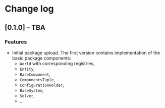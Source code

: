 # Change log

## [0.1.0] – TBA

### Features

- Initial package upload. The first version contains implementation of the basic package components:
  - `World` with corresponding registries,
  - `Entity`,
  - `BaseComponent`,
  - `ComponentsTuple`,
  - `ConfigurationHolder`,
  - `BaseSystem`,
  - `Solver`,
  - ...